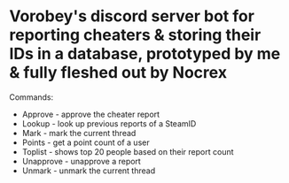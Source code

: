 # Vorobey's discord server bot for reporting cheaters & storing their IDs in a database, prototyped by me & fully fleshed out by Nocrex
Commands:
- Approve - approve the cheater report
- Lookup - look up previous reports of a SteamID
- Mark - mark the current thread
- Points - get a point count of a user
- Toplist - shows top 20 people based on their report count
- Unapprove - unapprove a report
- Unmark - unmark the current thread
